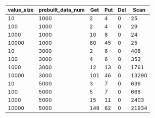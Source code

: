 | value_size | prebuilt_data_num | Get | Put | Del | Scan |
|---|---|---|---|---|---|
| 10 | 1000 | 2 | 4 | 0 | 25 |
| 100 | 1000 | 2 | 4 | 0 | 29 |
| 1000 | 1000 | 10 | 8 | 0 | 24 |
| 10000 | 1000 | 80 | 45 | 0 | 25 |
| 10 | 3000 | 2 | 6 | 0 | 408 |
| 100 | 3000 | 4 | 6 | 0 | 353 |
| 1000 | 3000 | 12 | 13 | 0 | 1761 |
| 10000 | 3000 | 101 | 46 | 0 | 13290 |
| 10 | 5000 | 3 | 7 | 0 | 636 |
| 100 | 5000 | 5 | 7 | 0 | 668 |
| 1000 | 5000 | 15 | 11 | 0 | 2403 |
| 10000 | 5000 | 149 | 62 | 0 | 21934 |
